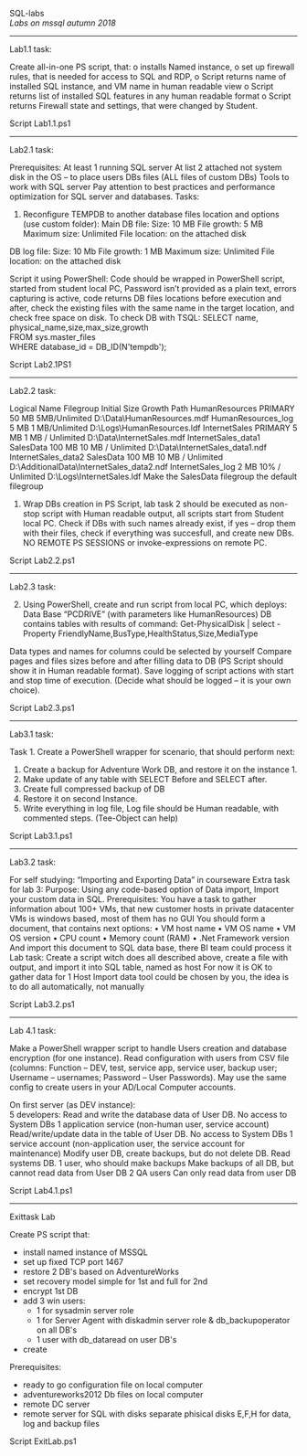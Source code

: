 SQL-labs<br>
<i>Labs on mssql autumn 2018</i>

<hr>

Lab1.1 task:

Create all-in-one PS script, that:
o	installs Named instance, 
o	set up firewall rules, that is needed for access to SQL and RDP, 
o	Script returns name of installed SQL instance, and VM name in human readable view
o	Script returns list of installed SQL features in any human readable format
o	Script returns Firewall state and settings, that were changed by Student. 

Script Lab1.1.ps1

<hr>

Lab2.1  task:

Prerequisites:
At least 1 running SQL server
At list 2 attached not system disk in the OS – to place users DBs files (ALL files of custom DBs)
Tools to work with SQL server 
Pay attention to best practices and performance optimization for SQL server and databases.
Tasks:
1.	Reconfigure TEMPDB to another database files location and options (use custom folder):
Main DB file:
Size: 10 MB
File growth: 5 MB
Maximum size: Unlimited
File location: on the attached disk

DB log file: 
Size: 10 Mb
File growth: 1 MB
Maximum size: Unlimited
File location: on the attached disk

Script it using PowerShell:
Code should be wrapped in PowerShell script, started from student local PC, Password isn’t provided as a plain text, errors capturing is active, code returns DB files locations before execution and after, check the existing files with the same name in the target location, and check free space on disk. To check DB with TSQL:
SELECT name, physical_name,size,max_size,growth  
FROM sys.master_files  
WHERE database_id = DB_ID(N'tempdb'); 

Script Lab2.1PS1

<hr>

Lab2.2 task:

Logical Name	Filegroup	Initial Size	Growth	Path
HumanResources	PRIMARY	50 MB	5MB/Unlimited	D:\Data\HumanResources.mdf
HumanResources_log		5 MB 	1 MB/Unlimited	D:\Logs\HumanResources.ldf
InternetSales	PRIMARY	5 MB	1 MB / Unlimited	D:\Data\InternetSales.mdf
InternetSales_data1	SalesData	100 MB	10 MB / Unlimited	D:\Data\InternetSales_data1.ndf
InternetSales_data2	SalesData	100 MB	10 MB / Unlimited	D:\AdditionalData\InternetSales_data2.ndf
InternetSales_log		2 MB	10% / Unlimited	D:\Logs\InternetSales.ldf
Make the SalesData filegroup the default filegroup

1.	Wrap DBs creation in PS Script, lab task 2 should be executed as non-stop script with Human readable output,
all scripts start from Student local PC. Check if DBs with such names already exist, if yes – drop them with their files,
check if everything was succesfull, and create new DBs. NO REMOTE PS SESSIONS or invoke-expressions on remote PC.

Script Lab2.2.ps1
<hr>

Lab2.3 task:

2.	Using PowerShell, create and run script from local PC, which deploys:
Data Base “PCDRIVE” (with parameters like HumanResources)
DB contains tables with results of command: 
Get-PhysicalDisk | select -Property FriendlyName,BusType,HealthStatus,Size,MediaType 

Data types and names for columns could be selected by yourself 
Compare pages and files sizes before and after filling data to DB (PS Script should show it in Human readable format).
Save logging of script actions with start and stop time of execution. (Decide what should be logged – it is your own choice).

Script Lab2.3.ps1

<hr>

Lab3.1 task:

Task 1. Create a PowerShell wrapper for scenario, that should perform next:
1.	Create a backup for Adventure Work DB,  and restore it on the instance 1.
2.	Make update of any table with SELECT Before and SELECT after. 
3.	Create full compressed backup of DB
4.	Restore it on second Instance.
5.	Write everything in log file, Log file should be Human readable, with commented steps. (Tee-Object can help)

Script Lab3.1.ps1


<hr>

Lab3.2 task:


For self studying: “Importing and Exporting Data” in courseware	
Extra task for lab 3:
Purpose: Using any code-based option of Data import, Import your custom data in SQL.
Prerequisites:
You have a task to gather information about 100+ VMs, that new customer hosts in private datacenter
VMs is windows based, most of them has no GUI
You should form a document, that contains next options:
•	VM host name
•	VM OS name 
•	VM OS version
•	CPU count
•	Memory count (RAM)
•	.Net Framework version
And import this document to SQL data base, there BI team could process it
Lab task: 
Create a script witch does all described above, create a file with output, and import it into SQL table, named as host
For now it is OK to gather data for 1 Host
Import data tool could be chosen by you, the idea is to do all automatically, not manually


Script Lab3.2.ps1

<hr>

Lab 4.1 task:

Make a PowerShell wrapper script to handle Users creation and database encryption (for one instance).
Read configuration with users from CSV file (columns: Function – DEV, test, service app, service user, backup user; Username – usernames; Password – User Passwords). May use the same config to create users in your AD/Local Computer accounts.  

On first server (as DEV instance):	
5 developers:	Read and write the database data of User DB. No access to System DBs
1 application service (non-human user, service account)	Read/write/update data in the table of User DB. No access to System DBs
1 service account (non-application user, the service account for maintenance)	Modify user DB, create backups, but do not delete DB. Read systems DB.
1 user, who should make backups	Make backups of all DB, but cannot read data from User DB
2 QA users	Can only read data from user DB

Script Lab4.1.ps1

<hr>

Exittask Lab

Create PS script that:
* install named instance of MSSQL
* set up fixed TCP port 1467
* restore 2 DB's based on AdventureWorks
* set recovery model simple for 1st and full for 2nd
* encrypt 1st DB
* add 3 win users:
     - 1 for sysadmin server role
     - 1 for Server Agent with diskadmin server role & db_backupoperator on all DB's
     - 1 user with db_dataread on user DB's
* create 

Prerequisites:
* ready to go configuration file on local computer
* adventureworks2012 Db files on local computer
* remote DC server
* remote server for SQL with disks separate phisical disks E,F,H for data, log and backup files

Script ExitLab.ps1
